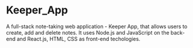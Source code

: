 # Keeper_App
A full-stack note-taking web application - Keeper App, that allows users to create, add and delete notes. It uses Node.js and JavaScript on the back-end and React.js, HTML, CSS as front-end techologies.
